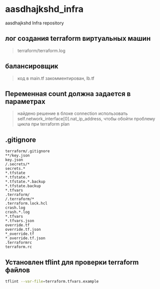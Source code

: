 # aasdhajkshd_infra
aasdhajkshd Infra repository

## лог создания terraform виртуальных машин
> terraform/terraform.log

## балансировщик
> код в main.tf закомментирован, lb.tf

## Переменная count должна задается в параметрах
> найдено решение в блоке connection использовать self.network_interface[0].nat_ip_address, чтобы обойти проблему цикла при terraform plan

## .gitignore
```text
terraform/.gitignore 
**/key.json
key.json
/.secrets/*
secrets.*
*.tfstate
*.tfstate.*
*.tfstate.*.backup
*.tfstate.backup
*.tfvars
.terraform/
/.terraform/*
.terraform.lock.hcl
crash.log
crash.*.log
*.tfvars
*.tfvars.json
override.tf
override.tf.json
*_override.tf
*_override.tf.json
.terraformrc
terraform.rc
```

## Установлен tflint для проверки terraform файлов
```sh
tflint --var-file=terraform.tfvars.example
```
